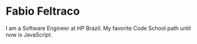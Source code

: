 Fabio Feltraco
==============
I am a Software Engineer at HP Brazil.
My favorite Code School path until now is JavaScript.
